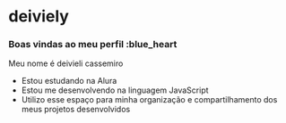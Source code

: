 # deiviely
### Boas vindas ao meu perfil :blue_heart
Meu nome é deivieli cassemiro
- Estou estudando na Alura
- Estou me desenvolvendo na linguagem JavaScript
- Utilizo esse espaço para minha organização e compartilhamento dos meus projetos desenvolvidos
